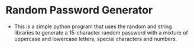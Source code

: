 #  Random Password Generator

 - This is a simple python program that uses the random and string libraries to generate a 15-character random password with a mixture of uppercase and lowercase letters, special characters and numbers.
